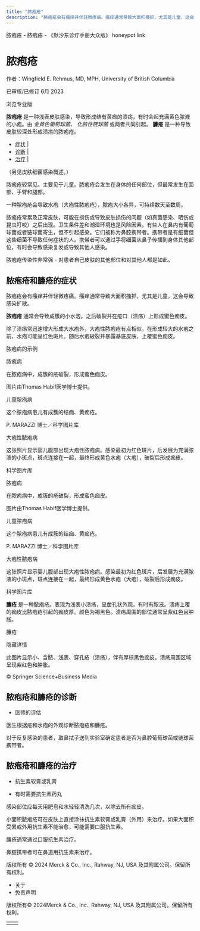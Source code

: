 ```yaml
---
title: "脓疱疮"
description: "脓疱疮会有瘙痒并伴轻微疼痛。瘙痒通常导致大面积搔抓，尤其是儿童，这会导致感染扩散。"
---
```


﻿脓疱疮 \- 脓疱疮 \- 《默沙东诊疗手册大众版》 honeypot link

# 脓疱疮

作者：Wingfield E. Rehmus, MD, MPH, University of British Columbia

已审核/已修订 6月 2023

浏览专业版

**脓疱疮** 是一种浅表皮肤感染，导致形成结有黄痂的溃疡，有时会起充满黄色脓液的小疱。由 _金黄色葡萄球菌_、 _化脓性链球菌_ 或两者共同引起。 **臁疮** 是一种导致皮肤较深处形成溃疡的脓疱疮。

- [症状](#症状_v45139307_zh) \|
- [诊断](#诊断_v45139313_zh) \|
- [治疗](#治疗_v45139320_zh) \|

（另见皮肤细菌感染概述。）

脓疱疮较常见。主要见于儿童。脓疱疮会发生在身体的任何部位，但最常发生在面部、手臂和腿部。

一种脓疱疮会导致水疱（大疱性脓疱疮），脓疱大小各异，可持续数天至数周。

脓疱疮常累及正常皮肤，可能在损伤或导致皮肤损伤的问题（如真菌感染、晒伤或昆虫叮咬）之后出现。卫生条件差和潮湿环境也是风险因素。有些人在鼻内有葡萄球菌或者链球菌寄生，但不引起感染。它们被称为鼻腔携带者。携带者是有细菌但这些细菌不导致任何症状的人。携带者可以通过手将细菌从鼻子传播到身体其他部位，有时会导致感染复发或导致其他人感染。

脓疱疮传染性非常强 \- 对患者自己皮肤的其他部位和对其他人都是如此。

## 脓疱疮和臁疮的症状

脓疱疮会有瘙痒并伴轻微疼痛。瘙痒通常导致大面积搔抓，尤其是儿童，这会导致感染扩散。

**脓疱疮** 通常会导致成簇的小水泡，之后破裂并在疮口（溃疡）上形成蜜色痂皮。

除了溃疡常迅速增大形成大水疱外，大疱性脓疱疮有点相似。在形成较大的水疱之前，水疱可能呈红色斑片。随后水疱破裂并暴露基底皮肤，上覆蜜色痂皮。

脓疱病的示例



脓疱病

在脓疱病中，成簇的疮破裂，形成蜜色痂皮。

图片由Thomas Habif医学博士提供。



儿童脓疱病

这个脓疱病患儿有成簇的结痂、黄痂疮。

P. MARAZZI 博士／科学图片库



大疱性脓疱病

这张照片显示婴儿腹部出现大疱性脓疱病。感染最初为红色斑片，后发展为充满脓液的小斑点，斑点连接在一起，最终形成黄色水疱（大疱），破裂后形成痂皮。

科学图片库



脓疱病

在脓疱病中，成簇的疮破裂，形成蜜色痂皮。

图片由Thomas Habif医学博士提供。



儿童脓疱病

这个脓疱病患儿有成簇的结痂、黄痂疮。

P. MARAZZI 博士／科学图片库



大疱性脓疱病

这张照片显示婴儿腹部出现大疱性脓疱病。感染最初为红色斑片，后发展为充满脓液的小斑点，斑点连接在一起，最终形成黄色水疱（大疱），破裂后形成痂皮。

科学图片库

**臁疮** 是一种脓疱疮。表现为浅表小溃疡，呈凿孔状外观，有时有脓液。溃疡上覆的痂皮比脓疱疮引起的痂皮厚。颜色为褐黑色。溃疡周围的部位通常呈紫红色且肿胀。

臁疮



隐藏详情

此图片显示小、含脓、浅表、穿孔疮（溃疡），伴有厚棕黑色痂皮。溃疡周围区域呈现紫红色和肿胀。

© Springer Science+Business Media

## 脓疱疮和臁疮的诊断

- 医师的评估


医生根据疮和水疱的外观诊断脓疱疮和臁疮。

对于反复感染的患者，取鼻拭子送到实验室确定患者是否为鼻腔葡萄球菌或链球菌携带者。

## 脓疱疮和臁疮的治疗

- 抗生素软膏或乳膏

- 有时需要抗生素药丸


感染部位应每天用肥皂和水轻轻清洗几次，以除去所有痂皮。

小面积脓疱疮可在皮肤上直接涂抹抗生素软膏或乳膏（外用）来治疗。如果大面积受累或外用抗生素不能治愈，可能需要口服抗生素。

臁疮通常通过口服抗生素治疗。

鼻腔携带者可在鼻道用抗生素来治疗。



版权所有 © 2024
Merck & Co., Inc., Rahway, NJ, USA 及其附属公司。保留所有权利。

- 关于
- 免责声明

版权所有© 2024Merck & Co., Inc., Rahway, NJ, USA 及其附属公司。保留所有权利。

|     |     |
| --- | --- |
|  |  |